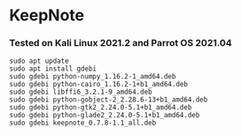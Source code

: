 # KeepNote

### Tested on Kali Linux 2021.2 and Parrot OS 2021.04
```
sudo apt update
sudo apt install gdebi
sudo gdebi python-numpy_1.16.2-1_amd64.deb
sudo gdebi python-cairo_1.16.2-1+b1_amd64.deb
sudo gdebi libffi6_3.2.1-9_amd64.deb
sudo gdebi python-gobject-2_2.28.6-13+b1_amd64.deb
sudo gdebi python-gtk2_2.24.0-5.1+b1_amd64.deb
sudo gdebi python-glade2_2.24.0-5.1+b1_amd64.deb
sudo gdebi keepnote_0.7.8-1.1_all.deb 
```
